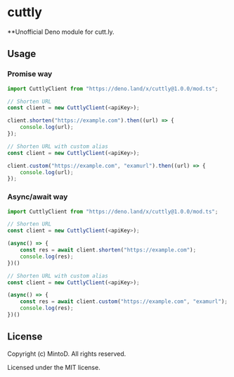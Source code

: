 # cuttly

**Unofficial Deno module for cutt.ly.

## Usage

### Promise way

```typescript
import CuttlyClient from "https://deno.land/x/cuttly@1.0.0/mod.ts";

// Shorten URL
const client = new CuttlyClient(<apiKey>);

client.shorten("https://example.com").then((url) => {
    console.log(url);
});

// Shorten URL with custom alias
const client = new CuttlyClient(<apiKey>);

client.custom("https://example.com", "examurl").then((url) => {
    console.log(url);
});
```

### Async/await way

```typescript
import CuttlyClient from "https://deno.land/x/cuttly@1.0.0/mod.ts";

// Shorten URL
const client = new CuttlyClient(<apiKey>);

(async() => {
    const res = await client.shorten("https://example.com");
    console.log(res);
})()

// Shorten URL with custom alias
const client = new CuttlyClient(<apiKey>);

(async() => {
    const res = await client.custom("https://example.com", "examurl");
    console.log(res);
})()
```

## License

Copyright (c) MintoD. All rights reserved.

Licensed under the MIT license.